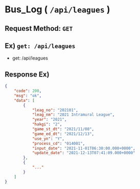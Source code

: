 # Bus_Log ( `/api/leagues` )
## Request Method: `GET`
## Ex) `get: /api/leagues`
- get: /api/leagues
## Response Ex)
```json
{
    "code": 200,
    "msg": "ok",
    "data": [
        {
            "leag_no": "202101",
            "leag_nm": "2021 Intramural League",
            "year": "2021",
            "hakgi": "2",
            "game_st_dt": "2021/11/08",
            "game_ed_dt": "2021/12/13",
            "use_yn": "Y",
            "process_cd": "014001",
            "input_date": "2021-11-01T06:30:00.000+0000",
            "update_date": "2021-12-13T07:41:09.000+0000"
        },
        {
            "..."
        }
    ]
}
```
